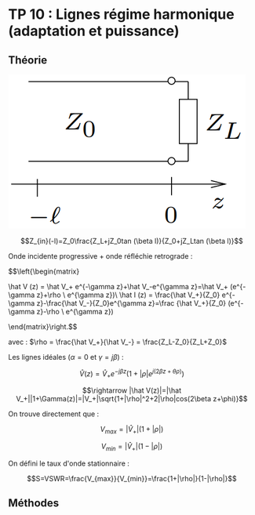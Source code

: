 # TP 10 : Lignes régime harmonique (adaptation et puissance)

## Théorie

![](../Questions/attachments/Pasted%20image%2020230727101928.png)


$$Z_{in}(-l)=Z_0\frac{Z_L+jZ_0tan (\beta l)}{Z_0+jZ_Ltan (\beta l)}$$

Onde incidente progressive + onde réfléchie retrograde :

$$\left\{\begin{matrix}

\hat V (z) = \hat V_+ e^{-\gamma z}+\hat V_-e^{\gamma z}=\hat V_+ (e^{-\gamma z}+\rho \ e^{\gamma z})\\
\hat I (z) = \frac{\hat V_+}{Z_0} e^{-\gamma z}-\frac{\hat V_-}{Z_0}e^{\gamma z}=\frac {\hat V_+}{Z_0} (e^{-\gamma z}-\rho \ e^{\gamma z})

\end{matrix}\right.$$

avec : $\rho = \frac{\hat V_+}{\hat V_-} = \frac{Z_L-Z_0}{Z_L+Z_0}$

Les lignes idéales ($\alpha = 0$ et $\gamma = j\beta$) :

$$\hat V(z)=\hat V_+ e^{-j\beta z}(1+|\rho|e^{j(2\beta z+\theta \rho)})$$

$$\rightarrow |\hat V(z)|=|\hat V_+||1+\Gamma(z)|=|V_+|\sqrt{1+|\rho|^2+2|\rho|cos(2\beta z+\phi)}$$

On trouve directement que :

$$V_{max} = |\hat V_+|(1+|\rho|)$$

$$V_{min}=|\hat V_+|(1-|\rho|)$$

On défini le taux d'onde stationnaire :

$$S=VSWR=\frac{V_{max}}{V_{min}}=\frac{1+|\rho|}{1-|\rho|}$$

## Méthodes